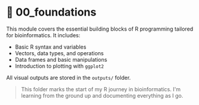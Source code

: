 # 🚀 00_foundations

This module covers the essential building blocks of R programming tailored for bioinformatics. It includes:

- Basic R syntax and variables  
- Vectors, data types, and operations  
- Data frames and basic manipulations  
- Introduction to plotting with `ggplot2`

All visual outputs are stored in the `outputs/` folder.

> This folder marks the start of my R journey in bioinformatics. I'm learning from the ground up and documenting everything as I go.

